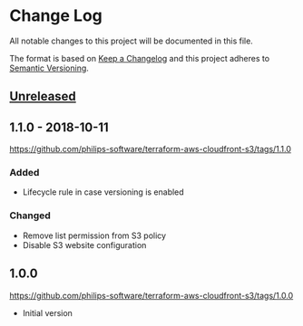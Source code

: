 # Change Log
All notable changes to this project will be documented in this file.

The format is based on [Keep a Changelog](http://keepachangelog.com/)
and this project adheres to [Semantic Versioning](http://semver.org/).

## [Unreleased]

## 1.1.0 - 2018-10-11
https://github.com/philips-software/terraform-aws-cloudfront-s3/tags/1.1.0
### Added
- Lifecycle rule in case versioning is enabled

### Changed
- Remove list permission from S3 policy
- Disable S3 website configuration

## 1.0.0
https://github.com/philips-software/terraform-aws-cloudfront-s3/tags/1.0.0
- Initial version

[Unreleased]: https://github.com/philips-software/terraform-aws-cloudfront-s3/compare/1.0.0...HEAD
[1.0.0]: https://github.com/philips-software/terraform-aws-cloudfront-s3/compare/1.0.0...1.1.0

